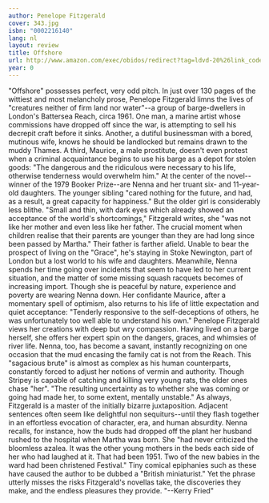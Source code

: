 ```yaml
---
author: Penelope Fitzgerald
cover: 343.jpg
isbn: "0002216140"
lang: nl
layout: review
title: Offshore
url: http://www.amazon.com/exec/obidos/redirect?tag=ldvd-20%26link_code=xm2%26camp=2025%26creative=165953%26path=http://www.amazon.com/gp/redirect.html%253fASIN=0002216140%2526tag=ldvd-20%2526lcode=xm2%2526cID=2025%2526ccmID=165953%2526location=/o/ASIN/0002216140%25253FSubscriptionId=0VJDVJ14KM0P0VXDCQ82
year: 0
---
```


"Offshore" possesses perfect, very odd pitch. In just over 130 pages of the wittiest and most melancholy prose, Penelope Fitzgerald limns the lives of "creatures neither of firm land nor water"--a group of barge-dwellers in London's Battersea Reach, circa 1961. One man, a marine artist whose commissions have dropped off since the war, is attempting to sell his decrepit craft before it sinks. Another, a dutiful businessman with a bored, mutinous wife, knows he should be landlocked but remains drawn to the muddy Thames. A third, Maurice, a male prostitute, doesn't even protest when a criminal acquaintance begins to use his barge as a depot for stolen goods: "The dangerous and the ridiculous were necessary to his life, otherwise tenderness would overwhelm him."
At the center of the novel--winner of the 1979 Booker Prize--are Nenna and her truant six- and 11-year-old daughters. The younger sibling "cared nothing for the future, and had, as a result, a great capacity for happiness." But the older girl is considerably less blithe. "Small and thin, with dark eyes which already showed an acceptance of the world's shortcomings," Fitzgerald writes, she "was not like her mother and even less like her father. The crucial moment when children realise that their parents are younger than they are had long since been passed by Martha."
Their father is farther afield. Unable to bear the prospect of living on the "Grace", he's staying in Stoke Newington, part of London but a lost world to his wife and daughters. Meanwhile, Nenna spends her time going over incidents that seem to have led to her current situation, and the matter of some missing squash racquets becomes of increasing import. Though she is peaceful by nature, experience and poverty are wearing Nenna down. Her confidante Maurice, after a momentary spell of optimism, also returns to his life of little expectation and quiet acceptance: "Tenderly responsive to the self-deceptions of others, he was unfortunately too well able to understand his own."
Penelope Fitzgerald views her creations with deep but wry compassion. Having lived on a barge herself, she offers her expert spin on the dangers, graces, and whimsies of river life. Nenna, too, has become a savant, instantly recognizing on one occasion that the mud encasing the family cat is not from the Reach. This "sagacious brute" is almost as complex as his human counterparts, constantly forced to adjust her notions of vermin and authority. Though Stripey is capable of catching and killing very young rats, the older ones chase "her". "The resulting uncertainty as to whether she was coming or going had made her, to some extent, mentally unstable."
As always, Fitzgerald is a master of the initially bizarre juxtaposition. Adjacent sentences often seem like delightful non sequiturs--until they flash together in an effortless evocation of character, era, and human absurdity. Nenna recalls, for instance, how the buds had dropped off the plant her husband rushed to the hospital when Martha was born. She "had never criticized the bloomless azalea. It was the other young mothers in the beds each side of her who had laughed at it. That had been 1951. Two of the new babies in the ward had been christened Festival." Tiny comical epiphanies such as these have caused the author to be dubbed a "British miniaturist." Yet the phrase utterly misses the risks Fitzgerald's novellas take, the discoveries they make, and the endless pleasures they provide. "--Kerry Fried"
